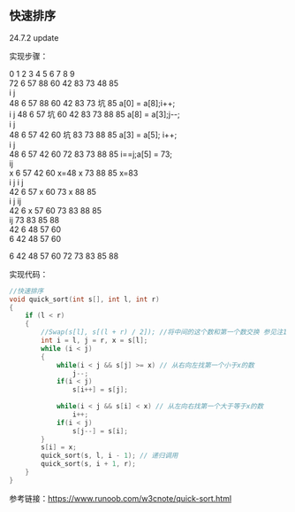 ## 快速排序
24.7.2 update

实现步骤：

0  1 2	3  4  5  6  7  8  9  
72 6 57 88 60 42 83 73 48 85  
i                         j  
48 6 57 88 60 42 83 73 坑 85 a[0] = a[8];i++;  
   i                   j
48 6 57 坑 60 42 83 73 88 85 a[8] = a[3];j--;  
        i           j  
48 6 57 42 60 坑  83 73 88 85 a[3] = a[5]; i++;  
           i  j  
48 6 57 42 60 72 83 73 88 85 i==j;a[5] = 73;  
              ij  
x 6 57 42 60 x=48  x 73 88 85 x=83  
i          j       i        j   
42 6 57 x 60       73 x 88 85  
   i    j             ij  
42 6 x 57 60       73 83 88 85  
     ij            73 83 85 88  
42 6 48 57 60       
6 42 48 57 60  

6 42 48 57 60 72 73 83 85 88  

实现代码：
```c
//快速排序
void quick_sort(int s[], int l, int r)
{
    if (l < r)
    {
        //Swap(s[l], s[(l + r) / 2]); //将中间的这个数和第一个数交换 参见注1
        int i = l, j = r, x = s[l];
        while (i < j)
        {
            while(i < j && s[j] >= x) // 从右向左找第一个小于x的数
                j--;  
            if(i < j) 
                s[i++] = s[j];
            
            while(i < j && s[i] < x) // 从左向右找第一个大于等于x的数
                i++;  
            if(i < j) 
                s[j--] = s[i];
        }
        s[i] = x;
        quick_sort(s, l, i - 1); // 递归调用 
        quick_sort(s, i + 1, r);
    }
}
```

参考链接：https://www.runoob.com/w3cnote/quick-sort.html
